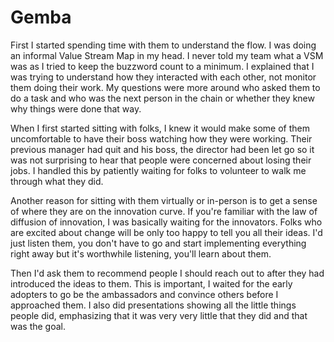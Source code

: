 # Gemba

First I started spending time with them to understand the flow. I was doing an informal Value Stream Map in my head. I never told my team what a VSM was as I tried to keep the buzzword count to a minimum. I explained that I was trying to understand how they interacted with each other, not monitor them doing their work. My questions were more around who asked them to do a task and who was the next person in the chain or whether they knew why things were done that way. 

When I first started sitting with folks, I knew it would make some of them uncomfortable to have their boss watching how they were working. Their previous manager had quit and his boss, the director had been let go so it was not surprising to hear that people were concerned about losing their jobs. I handled this by patiently waiting for folks to volunteer to walk me through what they did.

Another reason for sitting with them virtually or in-person is to get a sense of where they are on the innovation curve. If you're familiar with the law of diffusion of innovation, I was basically waiting for the innovators. Folks who are excited about change will be only too happy to tell you all their ideas. I'd just listen them, you don't have to go and start implementing everything right away but it's worthwhile listening, you'll learn about them.

Then I'd ask them to recommend people I should reach out to after they had introduced the ideas to them. This is important, I waited for the early adopters to go be the ambassadors and convince others before I approached them. I also did presentations showing all the little things people did, emphasizing that it was very very little that they did and that was the goal. 